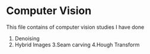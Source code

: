 # Computer Vision
This file contains of computer vision studies I have done
1. Denoising
2. Hybrid Images
3.Seam carving
4.Hough Transform
